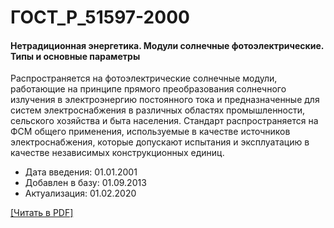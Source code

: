 # ГОСТ_Р_51597-2000

#### Нетрадиционная энергетика. Модули солнечные фотоэлектрические. Типы и основные параметры

Распространяется на фотоэлектрические солнечные модули, работающие на принципе прямого преобразования солнечного излучения в электроэнергию постоянного тока и предназначенные для систем электроснабжения в различных областях промышленности, сельского хозяйства и быта населения. Стандарт распространяется на ФСМ общего применения, используемые в качестве источников электроснабжения, которые допускают испытания и эксплуатацию в качестве независимых конструкционных единиц.

- Дата введения: 01.01.2001
- Добавлен в базу: 01.09.2013
- Актуализация: 01.02.2020

<a onclick="openFileCallback('https://standartgost.ru/g/ГОСТ_Р_51597-2000.pdf', 'ГОСТ_Р_51597-2000.pdf');" href="#">[Читать в PDF]</a>
